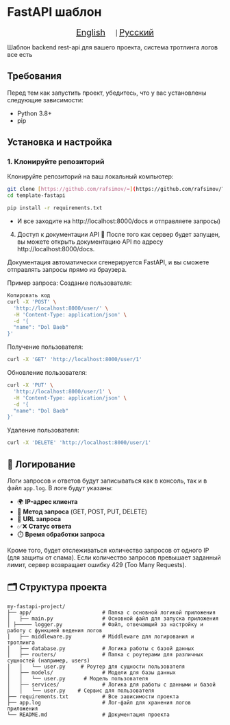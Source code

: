 # FastAPI шаблон
<p align="center">
  <a href="README.md" style="font-size: 20px; margin-right: 20px;">English</a> |
  <a href="README.ru.md" style="font-size: 20px;">Русский</a>
</p>

Шаблон backend rest-api для вашего проекта, система тротлинга логов все есть

## Требования

Перед тем как запустить проект, убедитесь, что у вас установлены следующие зависимости:

- Python 3.8+
- pip

## Установка и настройка

### 1. Клонируйте репозиторий

Клонируйте репозиторий на ваш локальный компьютер:

```bash
git clone [https://github.com/rafsimov/=](https://github.com/rafsimov/Template-FastAPI)
cd template-fastapi
```
```bash
pip install -r requirements.txt
```
- И все заходите на http://localhost:8000/docs и отправляете запросы)

4. Доступ к документации API 📑
После того как сервер будет запущен, вы можете открыть документацию API по адресу http://localhost:8000/docs.


Документация автоматически сгенерируется FastAPI, и вы сможете отправлять запросы прямо из браузера.

Пример запроса:
Создание пользователя:
```bash
Копировать код
curl -X 'POST' \
  'http://localhost:8000/user/' \
  -H 'Content-Type: application/json' \
  -d '{
  "name": "Dol Baeb"
}'
```
Получение пользователя:
```bash
curl -X 'GET' 'http://localhost:8000/user/1'
```
Обновление пользователя:
```bash
curl -X 'PUT' \
  'http://localhost:8000/user/1' \
  -H 'Content-Type: application/json' \
  -d '{
  "name": "Dol Baeb"
}'
```
Удаление пользователя:
```bash
curl -X 'DELETE' 'http://localhost:8000/user/1'
```

## 📝 Логирование

Логи запросов и ответов будут записываться как в консоль, так и в файл `app.log`. В логе будут указаны:

- 🌍 **IP-адрес клиента**
- 🔄 **Метод запроса** (GET, POST, PUT, DELETE)
- 📡 **URL запроса**
- ✅❌ **Статус ответа**
- ⏱️ **Время обработки запроса**

Кроме того, будет отслеживаться количество запросов от одного IP (для защиты от спама). Если количество запросов превышает заданный лимит, сервер возвращает ошибку 429 (Too Many Requests).


## 🗂 Структура проекта

```plaintext
my-fastapi-project/
├── app/                       # Папка с основной логикой приложения
│   ├── main.py                # Основной файл для запуска приложения
│ ├───── logger.py             # Файл, отвечающий за настройку и работу с функцией ведения логов
│   ├── middleware.py          # Middleware для логирования и тротлинга
│   ├── database.py            # Логика работы с базой данных
│   ├── routers/               # Папка с роутерами для различных сущностей (например, users)
│   │   └── user.py     # Роутер для сущности пользователя
│   ├── models/                # Модели для базы данных
│   │   └── user.py      # Модель пользователя
│   ├── services/              # Логика для работы с данными и базой
│   │   └── user.py    # Сервис для пользователя
├── requirements.txt           # Все зависимости проекта
├── app.log                    # Лог-файл для хранения логов приложения
└── README.md                  # Документация проекта